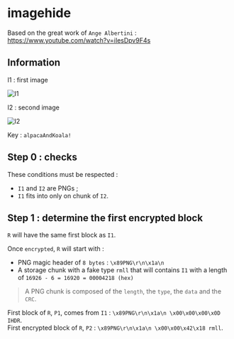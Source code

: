 # imagehide

Based on the great work of `Ange Albertini` : https://www.youtube.com/watch?v=iIesDpv9F4s

## Information

I1 : first image

![I1](https://github.com/fallais/go-siem/blob/master/alpaca.png)

I2 : second image

![I2](https://github.com/fallais/go-siem/blob/master/koala.png)

Key : `alpacaAndKoala!`

## Step 0 : checks

These conditions must be respected :

- `I1` and `I2` are PNGs ;
- `I1` fits into only on chunk of `I2`.

## Step 1 : determine the first encrypted block

`R` will have the same first block as `I1`.

Once `encrypted`, `R` will start with :

- PNG magic header of `8 bytes` : `\x89PNG\r\n\x1a\n`
- A storage chunk with a fake type `rmll` that will contains `I1` with a length of `16926 - 6 = 16920 = 00004218 (hex)`

> A PNG chunk is composed of the `length`, the `type`, the `data` and the `CRC`.

First block of `R`, `P1`, comes from `I1` : `\x89PNG\r\n\x1a\n \x00\x00\x00\x0D IHDR`.  
First encrypted block of `R`, `P2` :  `\x89PNG\r\n\x1a\n \x00\x00\x42\x18 rmll`.

